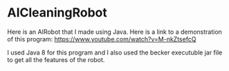 # AICleaningRobot
Here is an AIRobot that I made using Java. Here is a link to a demonstration of this program: https://www.youtube.com/watch?v=M-nkZtsefcQ

I used Java 8 for this program and I also used the becker executuble jar file to get all the features of the robot.
